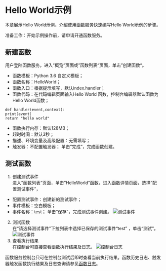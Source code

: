 # Hello World示例
本章展示Hello World示例，介绍使用函数服务快速编写Hello World示例的步骤。

准备工作：开始示例操作前，请申请开通函数服务。

## 新建函数
用户登陆函数服务，进入“概览”页面或”函数列表“页面，单击”创建函数“。

  * 函数模板：Python 3.6 自定义模板；<br>
  * 函数名称：HelloWorld；<br>
  * 函数入口：根据提示填写，默认index.handler；<br>  
  * 函数代码：在代码编辑页面输入Hello World 函数，控制台编辑器默认函数为Hello World函数；<br>
  
 
  ```
def handler(event,context):
print(event)
return "hello world"
```
     
  * 函数执行内存：默认128MB；  
  * 超时时间：默认3秒； 
  * 描述、环境变量及高级配置：无需填写；  
  * 触发器：不配置触发器；
    单击”完成“，完成函数创建。

## 测试函数 
1. 创建测试事件<br>
进入”函数列表“页面，单击”HelloWorld“函数，进入函数详情页面，选择”配置测试事件”，
* 配置测试事件：创建新的测试事件；
* 事件模板：空白模板；
* 事件名称：test；
单击“保存”，完成测试事件创建。 
![测试事件](https://github.com/jdcloudcom/cn/blob/functionservice/image/Elastic-Compute/functionservice/hello%20world%20test.PNG)
2. 测试函数<br>
在“请选择测试事件”下拉列表中选择已保存的测试事件“test” ，单击“测试”。
![测试事件](https://github.com/jdcloudcom/cn/blob/functionservice/image/Elastic-Compute/functionservice/testwork.png)
3. 查看执行结果<br>
在控制台可直接查看函数执行结果及日志。
![控制台日志](https://github.com/jdcloudcom/cn/blob/functionservice/image/Elastic-Compute/functionservice/log1.PNG)

函数服务控制台只可在控制台测试后即时查看当前执行结果。函数历史日志、触发器触发函数执行结果及日志查询请参见[函数日志](../Operation-Guide/function-log.md)。


